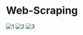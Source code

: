 # Web-Scraping
![1](https://user-images.githubusercontent.com/82408055/121950888-df31bd00-cd62-11eb-8e7e-31a90d4c9c2f.PNG)
![2](https://user-images.githubusercontent.com/82408055/121950891-dfca5380-cd62-11eb-9519-cec471a43398.PNG)
![3](https://user-images.githubusercontent.com/82408055/121950893-e062ea00-cd62-11eb-984d-b93f60cc36e2.PNG)
